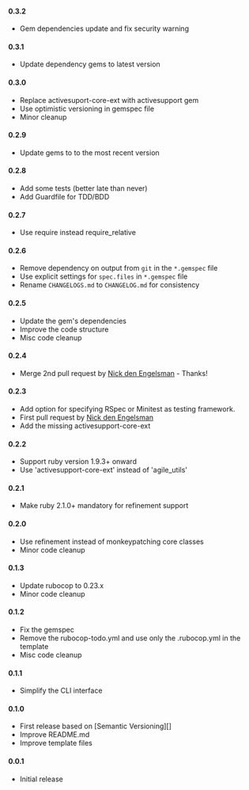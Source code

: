 #### 0.3.2

- Gem dependencies update and fix security warning

#### 0.3.1

- Update dependency gems to latest version

#### 0.3.0

- Replace activesuport-core-ext with activesupport gem
- Use optimistic versioning in gemspec file
- Minor cleanup

#### 0.2.9

- Update gems to to the most recent version

#### 0.2.8

- Add some tests (better late than never)
- Add Guardfile for TDD/BDD

#### 0.2.7

- Use require instead require_relative

#### 0.2.6

 - Remove dependency on output from `git` in the `*.gemspec` file
 - Use explicit settings for `spec.files` in `*.gemspec` file
 - Rename `CHANGELOGS.md` to `CHANGELOG.md` for consistency

#### 0.2.5

- Update the gem's dependencies
- Improve the code structure
- Misc code cleanup

#### 0.2.4

- Merge 2nd pull request by [Nick den Engelsman][] - Thanks!

#### 0.2.3

- Add option for specifying RSpec or Minitest as testing framework.
- First pull request by [Nick den Engelsman][]
- Add the missing activesupport-core-ext

#### 0.2.2

- Support ruby version 1.9.3+ onward
- Use 'activesupport-core-ext' instead of 'agile_utils'

#### 0.2.1

- Make ruby 2.1.0+ mandatory for refinement support

#### 0.2.0

- Use refinement instead of monkeypatching core classes
- Minor code cleanup

#### 0.1.3

- Update rubocop to 0.23.x
- Minor code cleanup

#### 0.1.2

- Fix the gemspec
- Remove the rubocop-todo.yml and use only the .rubocop.yml in the template
- Misc code cleanup

#### 0.1.1

- Simplify the CLI interface

#### 0.1.0

- First release based on [Semantic Versioning][]
- Improve README.md
- Improve template files

#### 0.0.1

- Initial release

[Symantic Versioning]: http://semver.org
[Nick den Engelsman]: https://github.com/nicka

